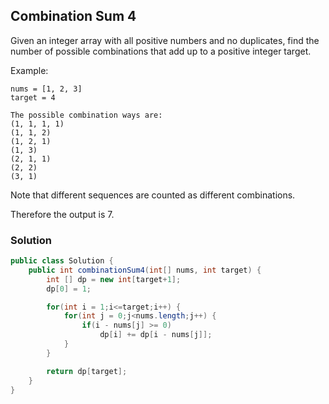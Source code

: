 ## Combination Sum 4

Given an integer array with all positive numbers and no duplicates, find the number of possible combinations that add up to a positive integer target.

Example:

```
nums = [1, 2, 3]
target = 4

The possible combination ways are:
(1, 1, 1, 1)
(1, 1, 2)
(1, 2, 1)
(1, 3)
(2, 1, 1)
(2, 2)
(3, 1)
```

Note that different sequences are counted as different combinations.

Therefore the output is 7.

### Solution

```java
public class Solution {
    public int combinationSum4(int[] nums, int target) {
        int [] dp = new int[target+1];
        dp[0] = 1;

        for(int i = 1;i<=target;i++) {
            for(int j = 0;j<nums.length;j++) {
                if(i - nums[j] >= 0)
                    dp[i] += dp[i - nums[j]];
            }
        }

        return dp[target];
    }
}
```
